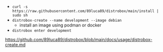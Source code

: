 - `curl -s https://raw.githubusercontent.com/89luca89/distrobox/main/install | sudo sh`
- `distrobox-create --name development --image debian`
  - install an image using podman or docker
- `distrobox enter development`


https://github.com/89luca89/distrobox/blob/main/docs/usage/distrobox-create.md


